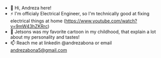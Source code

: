 - 👋 Hi, Andreza here!
- ⚡ I'm officialy Electrical Engineer, so I'm technically good at fixing electrical things at home (https://www.youtube.com/watch?v=9mW43hZKRrc)
- 🤖 Jetsons was my favorite cartoon in my childhood, that explain a lot about my personality and tastes!
- 📫 Reach me at linkedin @andrezabona or email andrezabona5@gmail.com

<!---
andrezabona/andrezabona is a ✨ special ✨ repository because its `README.md` (this file) appears on your GitHub profile.
You can click the Preview link to take a look at your changes.
--->
